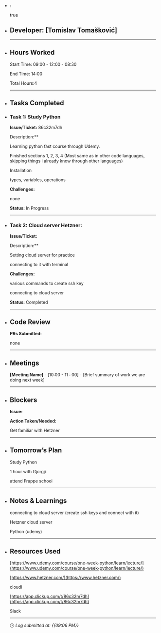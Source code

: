 - :
  
  true
- ## Developer: [Tomislav Tomašković]
  
  ---
- ## Hours Worked
  
  Start Time: 09:00 - 12:00 - 08:30
  
  End Time: 14:00
  
  Total Hours:4
  
  ---
- ## Tasks Completed
- ### Task 1: Study Python
  
  **Issue/Ticket:** 86c32m7dh
  
  Description:**
  
  Learning python fast course through Udemy.
  
  Finished sections 1, 2, 3, 4 (Most same as in other code languages, skipping things i already know through other languages)
  
  Installation
  
  types, variables, operations
  
  **Challenges:**
  
  none
  
  **Status:**  In Progress
  
  ---
- ### Task 2: Cloud server Hetzner:
  
  **Issue/Ticket:**
  
  Description:**
  
  Setting cloud server for practice
  
  connecting to it with terminal
  
  **Challenges:**
  
  various commands to create ssh key
  
  connecting to cloud server
  
  **Status:**  Completed
  
  ---
- ## Code Review
  
  **PRs Submitted:**
  
  none
  
  ---
- ## Meetings
  
  **[Meeting Name]** - [10:00 - 11 : 00] - [Brief summary of work we are doing next week]
  
  ---
- ## Blockers
  
  **Issue:**
  
  **Action Taken/Needed:**
  
  Get familiar with Hetzner
  
  ---
- ## Tomorrow’s Plan
  
  Study Python
  
  1 hour with Gjorgji
  
  attend Frappe school
  
  ---
- ## Notes & Learnings
  
  connecting to cloud server (create ssh keys and connect with it)
  
  Hetzner cloud server
  
  Python (udemy)
  
  ---
- ## Resources Used
  
  [https://www.udemy.com/course/one-week-python/learn/lecture/](https://www.udemy.com/course/one-week-python/learn/lecture/)
  
  [https://www.hetzner.com/](https://www.hetzner.com/)
  
  cloudi
  
  [https://app.clickup.com/t/86c32m7dh](https://app.clickup.com/t/86c32m7dh)
  
  Slack
  
  ---
  
  🕓 *Log submitted at: {{09:06 PM}}*